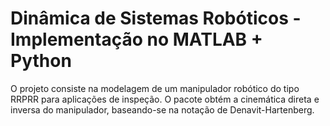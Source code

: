 # Dinâmica de Sistemas Robóticos - Implementação no MATLAB + Python

O projeto consiste na modelagem de um manipulador robótico do tipo RRPRR para aplicações de inspeção. O pacote obtém a cinemática direta e inversa do manipulador, baseando-se na notação de Denavit-Hartenberg.
